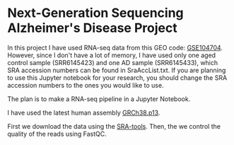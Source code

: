 # Next-Generation Sequencing Alzheimer's Disease Project

In this project I have used RNA-seq data from this GEO code: [GSE104704](hhttps://www.ncbi.nlm.nih.gov/geo/query/acc.cgi?acc=GSE104704).
However, since I don't have a lot of memory, I have used only one aged control sample \(SRR6145423\) and one AD sample \(SRR6145433\), which SRA accession numbers can be found in SraAccList.txt. If you are planning to use this Jupyter notebook for your research, you should change the SRA accession numbers to the ones you would like to use.

The plan is to make a RNA-seq pipeline in a Jupyter Notebook.

I have used the latest human assembly [GRCh38.p13](https://www.ncbi.nlm.nih.gov/assembly/GCF_000001405.39).

First we download the data using the [SRA-tools](https://www.github.com/ncbi/sra-tools).
Then, the we control the quality of the reads using FastQC.
